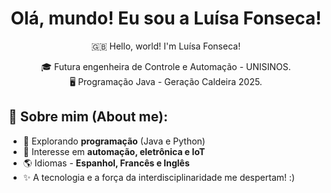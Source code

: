<h1 align="center"> Olá, mundo! Eu sou a Luísa Fonseca! </h1>
<p align="center"> 🇬🇧 Hello, world! I'm Luísa Fonseca!
  <p>
<p align="center">
🎓 Futura engenheira de Controle e Automação - UNISINOS. <br>
🖥️ Programação Java - Geração Caldeira 2025.
</p>

## 🚀 Sobre mim (About me):

- 🔭 Explorando **programação** (Java e Python)  
- 🤖 Interesse em **automação, eletrônica e IoT**  
- 🌎 Idiomas - **Espanhol, Francês e Inglês**  
- ✨ A tecnologia e a força da interdisciplinaridade me despertam! :)
